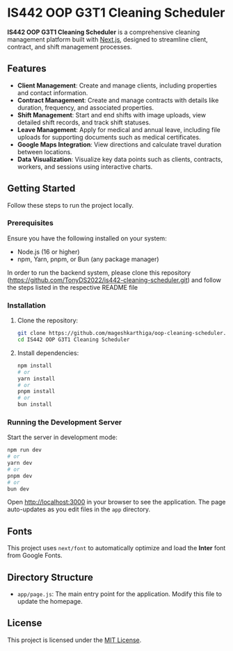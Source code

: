 # IS442 OOP G3T1 Cleaning Scheduler

**IS442 OOP G3T1 Cleaning Scheduler** is a comprehensive cleaning management platform built with [Next.js](https://nextjs.org/), designed to streamline client, contract, and shift management processes.

## Features

- **Client Management**: Create and manage clients, including properties and contact information.  
- **Contract Management**: Create and manage contracts with details like duration, frequency, and associated properties.  
- **Shift Management**: Start and end shifts with image uploads, view detailed shift records, and track shift statuses.  
- **Leave Management**: Apply for medical and annual leave, including file uploads for supporting documents such as medical certificates.  
- **Google Maps Integration**: View directions and calculate travel duration between locations.  
- **Data Visualization**: Visualize key data points such as clients, contracts, workers, and sessions using interactive charts.

## Getting Started

Follow these steps to run the project locally.

### Prerequisites

Ensure you have the following installed on your system:
- Node.js (16 or higher)
- npm, Yarn, pnpm, or Bun (any package manager)

In order to run the backend system, please clone this repository (https://github.com/TonyDS2022/is442-cleaning-scheduler.git) and follow the steps listed in the respective README file

### Installation

1. Clone the repository:
   ```bash
   git clone https://github.com/mageshkarthiga/oop-cleaning-scheduler.git
   cd IS442 OOP G3T1 Cleaning Scheduler
   ```

2. Install dependencies:
   ```bash
   npm install
   # or
   yarn install
   # or
   pnpm install
   # or
   bun install
   ```

### Running the Development Server

Start the server in development mode:

```bash
npm run dev
# or
yarn dev
# or
pnpm dev
# or
bun dev
```

Open [http://localhost:3000](http://localhost:3000) in your browser to see the application. The page auto-updates as you edit files in the `app` directory.

## Fonts

This project uses `next/font` to automatically optimize and load the **Inter** font from Google Fonts.

## Directory Structure

- `app/page.js`: The main entry point for the application. Modify this file to update the homepage.


## License

This project is licensed under the [MIT License](LICENSE).
